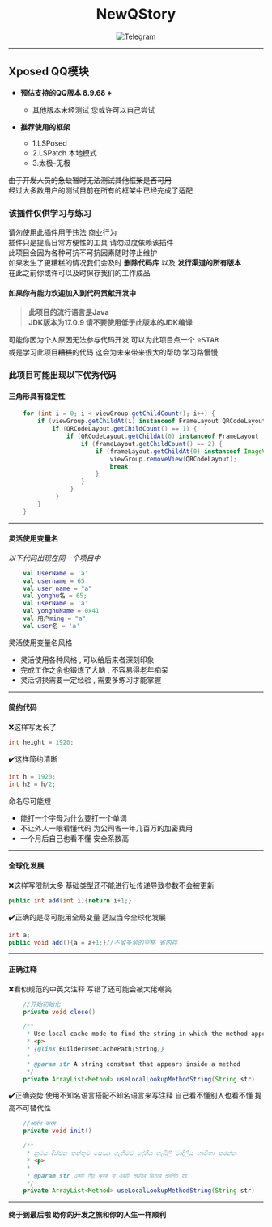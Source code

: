 <div align="center">
    <h1 > NewQStory </h1>

[![Telegram](https://img.shields.io/static/v1?label=Telegram&message=Channel&color=0088cc)](https://t.me/WhenFlowersAreInBloom)
</div>  

---

## Xposed QQ模块  

* **预估支持的QQ版本 8.9.68 +**  
    * 其他版本未经测试 您或许可以自己尝试 
    
* **推荐使用的框架**
    - 1.LSPosed
    - 2.LSPatch 本地模式
    - 3.太极-无极

~~由于开发人员的急缺暂时无法测试其他框架是否可用~~  
经过大多数用户的测试目前在所有的框架中已经完成了适配  
### 该插件仅供学习与练习  
请勿使用此插件用于违法 商业行为  
插件只是提高日常方便性的工具 请勿过度依赖该插件  
此项目会因为各种可抗不可抗因素随时停止维护  
如果发生了更糟糕的情况我们会及时 **删除代码库** 以及 **发行渠道的所有版本**  
在此之前你或许可以及时保存我们的工作成品
#### 如果你有能力欢迎加入到代码贡献开发中 
> **此项目的流行语言是Java  
> JDK版本为17.0.9 请不要使用低于此版本的JDK编译**

可能你因为个人原因无法参与代码开发 可以为此项目点一个 <kbd>:star:STAR</kbd>  
或是学习此项目~~糟糕~~的代码 这会为未来带来很大的帮助 学习路慢慢  


### 此项目可能出现以下优秀代码  
#### 三角形具有稳定性
```java
    for (int i = 0; i < viewGroup.getChildCount(); i++) {
        if (viewGroup.getChildAt(i) instanceof FrameLayout QRCodeLayout) {
            if (QRCodeLayout.getChildCount() == 1) {
                if (QRCodeLayout.getChildAt(0) instanceof FrameLayout frameLayout) {
                    if (frameLayout.getChildCount() == 2) {
                        if (frameLayout.getChildAt(0) instanceof ImageView) {
                            viewGroup.removeView(QRCodeLayout);
                            break;
                        }
                    }
                 }
             }
        }
    }
```

---

#### 灵活使用变量名
*以下代码出现在同一个项目中*
```kt
    val UserName = 'a'
    val username = 65
    val user_name = "a"
    val yonghu名 = 65;
    val userName = 'a'
    val yonghuName = 0x41
    val 用户ming = "a"
    val user名 = 'a'
```
灵活使用变量名风格  
 - 灵活使用各种风格 , 可以给后来者深刻印象  
 - 完成工作之余也锻炼了大脑 , 不容易得老年痴呆  
 - 灵活切换需要一定经验 , 需要多练习才能掌握

---

#### 简约代码
:x:这样写太长了
```java
int height = 1920;
```
:heavy_check_mark:这样简约清晰
```java
int h = 1920;
int h2 = h/2;
```
命名尽可能短
- 能打一个字母为什么要打一个单词  
- 不让外人一眼看懂代码 为公司省一年几百万的加密费用  
- 一个月后自己也看不懂 安全系数高

---

#### 全球化发展
:x:这样写限制太多 基础类型还不能进行址传递导致参数不会被更新
```java
public int add(int i){return i+1;}
```
:heavy_check_mark:正确的是尽可能用全局变量 适应当今全球化发展
```java
int a;
public void add(){a = a+1;}//不留多余的空格 省内存
```

---

#### 正确注释
:x:看似规范的中英文注释 写错了还可能会被大佬嘲笑
```java
    //开始初始化
    private void close()

    /**
     * Use local cache mode to find the string in which the method appears
     * <p>
     * {@link Builder#setCachePath(String)}
     *
     * @param str A string constant that appears inside a method
     */
    private ArrayList<Method> useLocalLookupMethodString(String str)

```
:heavy_check_mark:正确姿势 使用不知名语言搭配不知名语言来写注释 自己看不懂别人也看不懂 提高不可替代性
```java
    //आरंभ करप
    private void init()

    /**
     * ක්‍රමය දිස්වන තන්තුව සොයා ගැනීමට දේශීය හැඹිලි මාදිලිය භාවිතා කරන්න
     * <p>
     *
     * @param str একটি স্ট্রিং ধ্রুবক যা একটি পদ্ধতির ভিতরে প্রদর্শিত হয়
     */
    private ArrayList<Method> useLocalLookupMethodString(String str)

```
---


  
**终于到最后啦 助你的开发之旅和你的人生一样顺利**
